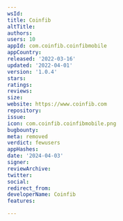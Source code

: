 ```yaml
---
wsId: 
title: Coinfib
altTitle: 
authors: 
users: 10
appId: com.coinfib.coinfibmobile
appCountry: 
released: '2022-03-16'
updated: '2022-04-01'
version: '1.0.4'
stars: 
ratings: 
reviews: 
size: 
website: https://www.coinfib.com
repository: 
issue: 
icon: com.coinfib.coinfibmobile.png
bugbounty: 
meta: removed
verdict: fewusers
appHashes: 
date: '2024-04-03'
signer: 
reviewArchive: 
twitter: 
social: 
redirect_from: 
developerName: Coinfib
features: 

---
```


